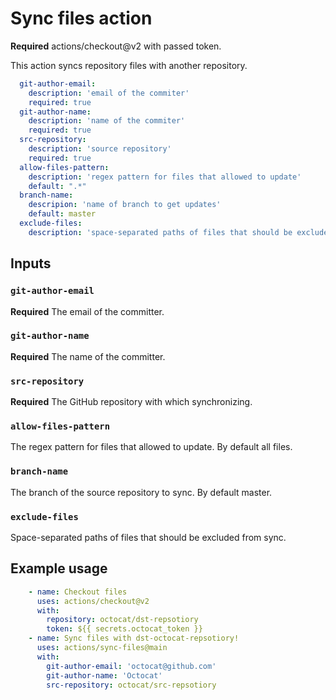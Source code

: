 # Sync files action

**Required** actions/checkout@v2 with passed token.

This action syncs repository files with another repository.


```yaml
  git-author-email:
    description: 'email of the commiter'
    required: true
  git-author-name:
    description: 'name of the commiter'
    required: true
  src-repository:
    description: 'source repository'
    required: true
  allow-files-pattern:
    description: 'regex pattern for files that allowed to update'
    default: ".*"
  branch-name:
    descripion: 'name of branch to get updates'
    default: master
  exclude-files:
    description: 'space-separated paths of files that should be excluded'
```

## Inputs

### `git-author-email`

**Required** The email of the committer.

### `git-author-name`

**Required** The name of the committer.

### `src-repository`

**Required** The GitHub repository with which synchronizing.

### `allow-files-pattern`

The regex pattern for files that allowed to update. By default all files.

### `branch-name`

The branch of the source repository to sync. By default master.

### `exclude-files`

Space-separated paths of files that should be excluded from sync.


## Example usage
```yaml
    - name: Checkout files
      uses: actions/checkout@v2
      with:
        repository: octocat/dst-repsotiory
        token: ${{ secrets.octocat_token }}
    - name: Sync files with dst-octocat-repsotiory!
      uses: actions/sync-files@main
      with:
        git-author-email: 'octocat@github.com'
        git-author-name: 'Octocat'
        src-repository: octocat/src-repsotiory
 ```